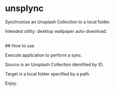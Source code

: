 # unsplync

Synchronise an Unsplash Collection to a local folder.

Intended utility: desktop wallpaper auto-download.

<br>
## How to use

Execute application to perform a sync.

Source is an Unsplash Collection identified by ID.

Target is a local folder specified by a path.

Enjoy.
